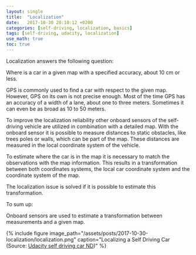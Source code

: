 ```yaml
---
layout: single
title:  "Localization"
date:   2017-10-30 20:10:12 +0200
categories: [self-driving, localization, basics]
tags: [self-driving, udacity, localization]
use_math: true
toc: true
---
```


Localization answers the following question:

Where is a car in a given map with a specified accuracy, about 10 cm or less.

GPS is commonly used to find a car with respect to the given map. However, GPS on its own
is not precise enough. Most of the time GPS has an accuracy of a width of a lane, about one to three meters.
Sometimes it can even be as broad as 10 to 50 meters.

To improve the localization reliability other onboard sensors of the self-driving vehicle are utilized in combination with a detailed map.
With the onboard sensor it is possible to measure distances to static obstacles, like trees poles or walls, which can be part of the map. These distances are measured
in the local coordinate system of the vehicle.

To estimate where the car is in the map it is necessary to match the observations with the map information.
This results in a transformation between both coordinates systems, the local car coordinate system and the coordinate system of the map.

The localization issue is solved if it is possible to estimate this transformation.

To sum up:

Onboard sensors are used to estimate a transformation between measurements and a given map.




{% include figure image_path="/assets/posts/2017-10-30-localization/localization.png" caption="Localizing a Self Driving Car (Source: [Udacity self driving car ND](https://classroom.udacity.com/nanodegrees/nd013/parts/40f38239-66b6-46ec-ae68-03afd8a601c8/modules/2c318113-724b-4f9f-860c-cb334e6e4ad7/lessons/3b114d0b-36bd-4006-b48a-dcc6b1fb7d5d/concepts/0884e9b2-8b20-4b91-aa66-d7dbb665666d))" %}
